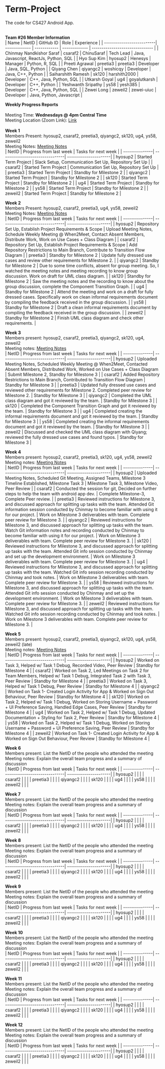 # Term-Project
The code for CS427 Android App.
<br/>
<br/>

<b>Team #26 Member Information</b>
<br/>
| Name                      | NetID         | GitHub ID    | Role          | Experience                      |
| --------------------------| ------------- | ------------ | ------------- | ------------------------------- |
|  Chinmay Nandkishor Saraf | csaraf2       | ChinuSaraf   | Tech Lead     | Java, Javascript, ReactJs, Python, SQL      |
|    Hyo Sup Kim            | hyosup2       | Henesys      | Manager       | Python, R, SQL                  |
|    Preeti Agrawal         | preetia3      | preetia3     | Developer     | Java, SQL, Python               |
|    Qiyang Chen            | qiyangc2      | woshicqy     | Developer     | Java, C++, Python               |
|    Saiharshith Ramesh     | sk120         | harshith2000 | Developer     | C++, Java, Python, SQL          |
|    Utkarsh Goyal          | ug4           | goyalutkarsh | Developer     | C++, Python                     |
|    Yeshwanth Sripathy     | ys58          | yesh385      | Developer     | C++, Java, Python, SQL          |
|    Zewei Long             | zeweil2       | zewei-uiuc   | Developer     | Java, Python, Javascript        |
<br/>


<b>Weekly Progress Reports</b>
</br>
</br>
Meeting Time: <b>Wednesdays @ 4pm Central Time</b>
</br>
Meeting Location (Zoom Link): [Link](https://illinois.zoom.us/j/81996515998?pwd=RmtJK0svaXp4allsMyszdkNtZW9BZz09)
</br>
</br>
<b>Week 1</b>
</br>
Members Present: hyosup2, csaraf2, preetia3, qiyangc2, sk120, ug4, ys58, zeweil2
</br>
Meeting Notes: [Meeting Notes](https://docs.google.com/document/d/1Breg94bS14hrQbvCD-1YxVA8sOVfN1KLIoW5WZtpWc8/edit?usp=sharing)
</br>
| NetID          | Progress from last week         | Tasks for next week   |
| ---------------| --------------------------------| ----------------------|
|  hyosup2       |  Started Term Project           | Slack Setup, Communication Set Up, Repository Set Up |
|  csaraf2       |  Started Term Project           | Communication Set Up, Repository Set Up |
|  preetia3      |  Started Term Project           | Standby for Milestone 2 |
|  qiyangc2      |  Started Term Project           | Standby for Milestone 2 |
|  sk120         |  Started Term Project           | Standby for Milestone 2 |
|  ug4           |  Started Term Project           | Standby for Milestone 2 |
|  ys58          |  Started Term Project           | Standby for Milestone 2 |
|  zeweil2       |  Started Term Project           | Standby for Milestone 2 |
</br>


<b>Week 2</b>
</br>
Members Present: hyosup2, csaraf2, preetia3, ug4, ys58, zeweil2
</br>
Meeting Notes: [Meeting Notes](https://docs.google.com/document/d/1gqT75CHmCkNsJRpV29B1AC3Cw4htU6jlPsjbKCkOzUc/edit?usp=sharing)
</br>
| NetID          | Progress from last week         | Tasks for next week   |
| ---------------| --------------------------------| ----------------------|
|  hyosup2       | Repository Set Up, Establish Project Requirements & Scope | Upload Meeting Notes, Schedule Weekly Meeting @ When2Meet, Contact Absent Members, Distribute Work, Work on Use Cases + Class Diagram |
|  csaraf2       | Repository Set Up, Establish Project Requirements & Scope | Add Repository Restrictions to Main Branch, Contribute to Transition Flow Diagram |
|  preetia3      | Standby for Milestone 2         | Update fully dressed use cases and review other requirements for Milestone 2. |
|  qiyangc2      | Standby for Milestone 2         | Due to some time conflicts, absent for group meeting. So, I watched the meeting notes and meeting recording to know group discussion. Work on draft for UML class diagram. |
|  sk120         | Standby for Milestone 2         | Saw the meeting notes and the recording to know about the group discussion, complete the Component Transition Graph. |
|  ug4           | Standby for Milestone 2         | Attend the meeting and work on a draft for fully dressed cases. Specifically work on clean informal requirements document by compiling the feedback received in the group discussion. |
|  ys58          | Standby for Milestone 2         | Draft a clean informal requirements document by compiling the feedback received in the group discussion. |
|  zeweil2       | Standby for Milestone 2         | Finish UML class diagram and check other requirements. |
</br>


<b>Week 3</b>
</br>
Members present: hyosup2, csaraf2, preetia3, qiyangc2, sk120, ug4, zeweil2
</br>
Meeting notes: [Meeting Notes](https://docs.google.com/document/d/18rJv3iLhk4K-0vyPCZjiDcrlKhAs89DuhLK_pa9BX5I/edit?usp=sharing)
</br>
| NetID          | Progress from last week         | Tasks for next week   |
| ---------------| --------------------------------| ----------------------|
|  hyosup2       | Uploaded Meeting Notes, Scheduled Weekly Meeting @ When2Meet, Contacted Absent Members, Distributed Work, Worked on Use Cases + Class Diagram | Submit Milestone 2, Standby for Milestone 3 |
|  csaraf2       | Added Repository Restrictions to Main Branch, Contributed to Transition Flow Diagram | Standby for Milestone 3   |
|  preetia3      | Updated fully dressed use cases and reviewed other requirements for Milestone 2. Completed peer review for Milestone 2. | Standby for Milestone 3   |
|  qiyangc2      | Completed the UML class diagram and got it reviewed by the team. | Standby for Milestone 3   |
|  sk120         | Completed the Component Transition Graph and got it reviewed by the team. | Standby for Milestone 3   |
|  ug4           | Completed creating the informal requirements document and got it reviewed by the team. | Standby for Milestone 3   |
|  ys58          | Completed creating the informal requirements document and got it reviewed by the team. | Standby for Milestone 3   |
|  zeweil2       | Discussed and checked the UML class diagram with Qiyang; reviewed the fully dressed use cases and found typos. | Standby for Milestone 3   |
</br>


<b>Week 4</b>
</br>
Members present: hyosup2, csaraf2, preetia3, sk120, ug4, ys58, zeweil2
</br>
Meeting notes: [Meeting Notes](https://docs.google.com/document/d/1Mei9OACKyPbu_ECrl1QB77g8M1UZoVapJa_JDYiWY-U/edit?usp=sharing)
</br>
| NetID          | Progress from last week         | Tasks for next week   |
| ---------------| --------------------------------| ----------------------|
|  hyosup2       | Uploaded Meeting Notes, Scheduled Git Meeting, Assigned Teams, Milestone 3 Timeline Established, Milestone Task 3 | Milestone Task 3, Milestone Video, Peer Review |
|  csaraf2       | Conducted the session for git, Decided on further steps to help the team with android app dev. | Complete Milestone-3, Complete Peer review. |
|  preetia3      | Reviewed instructions for Milestone 3, and discussed approach for splitting up tasks with the team. Attended Git information session conducted by Chinmay to become familiar with using it for our project. | Work on Milestone 3 deliverables with team. Complete peer review for Milestone 3. |
|  qiyangc2      | Reviewed instructions for Milestone 3, and discussed approach for splitting up tasks with the team. Watch Git information notes and recording conducted by Chinmay to become familiar with using it for our project. | Work on Milestone 3 deliverables with team. Complete peer review for Milestone 3. |
|  sk120         | Reviewed instructions for Milestone 3, and discussed approach for splitting up tasks with the team. Attended Git info session conducted by Chinmay and set up the development environment. | Work on Milestone 3 deliverables with team. Complete peer review for Milestone 3. |
|  ug4           | Reviewed instructions for Milestone 3, and discussed approach for splitting up tasks with the team. Watched Git info session recording conducted by Chinmay and took notes. | Work on Milestone 3 deliverables with team. Complete peer review for Milestone 3. |
|  ys58          | Reviewed instructions for Milestone 3, and discussed approach for splitting up tasks with the team. Attended Git info session conducted by Chinmay and set up the development environment. | Work on Milestone 3 deliverables with team. Complete peer review for Milestone 3. |
|  zeweil2       | Reviewed instructions for Milestone 3, and discussed approach for splitting up tasks with the team. Watched Git info session recording conducted by Chinmay and took notes. | Work on Milestone 3 deliverables with team. Complete peer review for Milestone 3. |
</br>


<b>Week 5</b>
</br>
Members present: hyosup2, csaraf2, preetia3, qiyangc2, sk120, ug4, ys58, zeweil2 (late)
</br>
Meeting notes: [Meeting Notes](https://docs.google.com/document/d/1xuyjt9li-Ta0yswCLgxKrXeeHkhX4R4s5ybDH1T496s/edit?usp=sharing)
</br>
| NetID          | Progress from last week         | Tasks for next week   |
| ---------------| --------------------------------| ----------------------|
|  hyosup2       | Worked on Task 3, Helped w/ Task 1 Debug, Recorded Video, Peer Review | Standby for Milestone 4 |
|  csaraf2       | Worked on Task 2, Led Meetings on Task 2 for Team Members, Helped w/ Task 1 Debug, Integrated Task 2 with Task 3, Peer Review | Standby for Milestone 4 |
|  preetia3      | Worked on Task 3, Helped w/ Task 1 Debug, Peer Review | Standby for Milestone 4 |
|  qiyangc2      | Worked on Task 1- Created Login Activity for App & Worked on Sign Out Behaviour, Peer Review | Standby for Milestone 4 |
|  sk120         | Worked on Task 2, Helped w/ Task 1 Debug, Worked on Storing Username + Password + UI Preference Saving, Handled Edge Cases, Peer Review | Standby for Milestone 4 |
|  ug4           | Worked on Task 2, Helped w/ Task 1 Debug, Updated Documentation + Styling for Task 2, Peer Review | Standby for Milestone 4 |
|  ys58          | Worked on Task 2, Helped w/ Task 1 Debug, Worked on Storing Username + Password + UI Preference Saving, Peer Review                                  | Standby for Milestone 4 |
|  zeweil2       | Worked on Task 1- Created Login Activity for App & Worked on Sign Out Behaviour, Peer Review | Standby for Milestone 4 |
</br>


<b>Week 6</b>
</br>
Members present: List the NetID of the people who attended the meeting
</br>
Meeting notes: Explain the overall team progress and a summary of discussion
</br>
| NetID          | Progress from last week         | Tasks for next week   |
| ---------------| --------------------------------| ----------------------|
|  hyosup2       |                                 |                       |
|  csaraf2       |                                 |                       |
|  preetia3      |                                 |                       |
|  qiyangc2      |                                 |                       |
|  sk120         |                                 |                       |
|  ug4           |                                 |                       |
|  ys58          |                                 |                       |
|  zeweil2       |                                 |                       |
</br>


<b>Week 7</b>
</br>
Members present: List the NetID of the people who attended the meeting
</br>
Meeting notes: Explain the overall team progress and a summary of discussion
</br>
| NetID          | Progress from last week         | Tasks for next week   |
| ---------------| --------------------------------| ----------------------|
|  hyosup2       |                                 |                       |
|  csaraf2       |                                 |                       |
|  preetia3      |                                 |                       |
|  qiyangc2      |                                 |                       |
|  sk120         |                                 |                       |
|  ug4           |                                 |                       |
|  ys58          |                                 |                       |
|  zeweil2       |                                 |                       |
</br>


<b>Week 8</b>
</br>
Members present: List the NetID of the people who attended the meeting
</br>
Meeting notes: Explain the overall team progress and a summary of discussion
</br>
| NetID          | Progress from last week         | Tasks for next week   |
| ---------------| --------------------------------| ----------------------|
|  hyosup2       |                                 |                       |
|  csaraf2       |                                 |                       |
|  preetia3      |                                 |                       |
|  qiyangc2      |                                 |                       |
|  sk120         |                                 |                       |
|  ug4           |                                 |                       |
|  ys58          |                                 |                       |
|  zeweil2       |                                 |                       |
</br>


<b>Week 9</b>
</br>
Members present: List the NetID of the people who attended the meeting
</br>
Meeting notes: Explain the overall team progress and a summary of discussion
</br>
| NetID          | Progress from last week         | Tasks for next week   |
| ---------------| --------------------------------| ----------------------|
|  hyosup2       |                                 |                       |
|  csaraf2       |                                 |                       |
|  preetia3      |                                 |                       |
|  qiyangc2      |                                 |                       |
|  sk120         |                                 |                       |
|  ug4           |                                 |                       |
|  ys58          |                                 |                       |
|  zeweil2       |                                 |                       |
</br>


<b>Week 10</b>
</br>
Members present: List the NetID of the people who attended the meeting
</br>
Meeting notes: Explain the overall team progress and a summary of discussion
</br>
| NetID          | Progress from last week         | Tasks for next week   |
| ---------------| --------------------------------| ----------------------|
|  hyosup2       |                                 |                       |
|  csaraf2       |                                 |                       |
|  preetia3      |                                 |                       |
|  qiyangc2      |                                 |                       |
|  sk120         |                                 |                       |
|  ug4           |                                 |                       |
|  ys58          |                                 |                       |
|  zeweil2       |                                 |                       |
</br>


<b>Week 11</b>
</br>
Members present: List the NetID of the people who attended the meeting
</br>
Meeting notes: Explain the overall team progress and a summary of discussion
</br>
| NetID          | Progress from last week         | Tasks for next week   |
| ---------------| --------------------------------| ----------------------|
|  hyosup2       |                                 |                       |
|  csaraf2       |                                 |                       |
|  preetia3      |                                 |                       |
|  qiyangc2      |                                 |                       |
|  sk120         |                                 |                       |
|  ug4           |                                 |                       |
|  ys58          |                                 |                       |
|  zeweil2       |                                 |                       |
</br>


<b>Week 12</b>
</br>
Members present: List the NetID of the people who attended the meeting
</br>
Meeting notes: Explain the overall team progress and a summary of discussion
</br>
| NetID          | Progress from last week         | Tasks for next week   |
| ---------------| --------------------------------| ----------------------|
|  hyosup2       |                                 |                       |
|  csaraf2       |                                 |                       |
|  preetia3      |                                 |                       |
|  qiyangc2      |                                 |                       |
|  sk120         |                                 |                       |
|  ug4           |                                 |                       |
|  ys58          |                                 |                       |
|  zeweil2       |                                 |                       |
</br>
